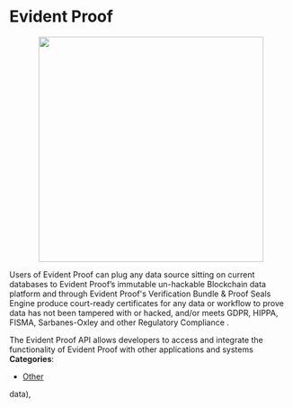 # Evident Proof

<p align="center">
    <img width="400" src="https://raw.githubusercontent.com/awesome-apis/awesome-apis/apis/evident-proof/logo_256x256.png" />
</p>


Users of Evident Proof can plug any data source sitting on current databases to Evident Proof’s immutable un-hackable Blockchain data platform and through Evident Proof's Verification Bundle & Proof Seals Engine produce court-ready certificates for any data or workflow to prove data has not been tampered with or hacked, and/or meets GDPR, HIPPA, FISMA, Sarbanes-Oxley and other Regulatory Compliance . 
 
The Evident Proof API allows developers to access and integrate the functionality of Evident Proof with other applications and systems
**Categories**:

- [Other](https://github/awesome-apis/awesome-apis#other)



data),


